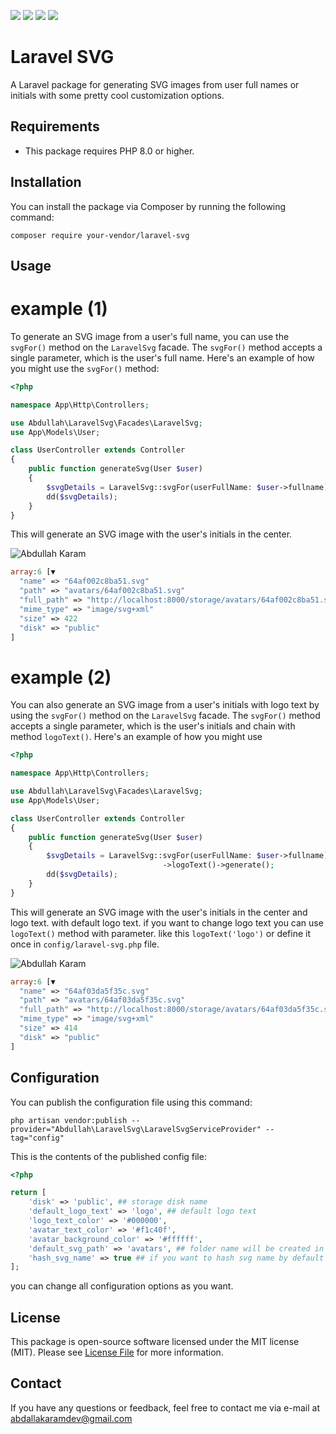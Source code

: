 ![](https://img.shields.io/github/issues/AbdullahKaram-Dev/laravelSvg)
![](https://img.shields.io/github/stars/AbdullahKaram-Dev/laravelSvg)
![](https://img.shields.io/github/forks/AbdullahKaram-Dev/laravelSvg)
![](https://img.shields.io/github/license/AbdullahKaram-Dev/laravelSvg)

# Laravel SVG

A Laravel package for generating SVG images from user full names or initials with some pretty cool customization
options.

## Requirements

* This package requires PHP 8.0 or higher.

## Installation

You can install the package via Composer by running the following command:

```
composer require your-vendor/laravel-svg
```

## Usage

# example (1)

To generate an SVG image from a user's full name, you can use the `svgFor()` method on the `LaravelSvg` facade.
The `svgFor()` method accepts a single parameter, which is the user's full name. Here's an example of how you might use
the `svgFor()` method:

```php
<?php

namespace App\Http\Controllers;

use Abdullah\LaravelSvg\Facades\LaravelSvg;
use App\Models\User;

class UserController extends Controller
{
    public function generateSvg(User $user)
    {
        $svgDetails = LaravelSvg::svgFor(userFullName: $user->fullname)->generate(); 
        dd($svgDetails);
    }
}

```

This will generate an SVG image with the user's initials in the center.

![Abdullah Karam](https://i.ibb.co/Jvj2YZs/3a18c24e-894a-4dcf-9938-801fe9598529.jpg)

```php
array:6 [▼
  "name" => "64af002c8ba51.svg"
  "path" => "avatars/64af002c8ba51.svg"
  "full_path" => "http://localhost:8000/storage/avatars/64af002c8ba51.svg"
  "mime_type" => "image/svg+xml"
  "size" => 422
  "disk" => "public"
]
```


# example (2)

You can also generate an SVG image from a user's initials with logo text by using the `svgFor()` method on the
`LaravelSvg` facade. The `svgFor()` method accepts a single parameter, which is the user's initials and chain with method `logoText()`. Here's an example of how you might use

```php
<?php

namespace App\Http\Controllers;

use Abdullah\LaravelSvg\Facades\LaravelSvg;
use App\Models\User;

class UserController extends Controller
{
    public function generateSvg(User $user)
    {
        $svgDetails = LaravelSvg::svgFor(userFullName: $user->fullname)
                                  ->logoText()->generate(); 
        dd($svgDetails);
    }
}

```

This will generate an SVG image with the user's initials in the center and logo text.
with default logo text. if you want to change logo text you can use `logoText()` method with parameter.
like this `logoText('logo')` or define it once in `config/laravel-svg.php` file.

![Abdullah Karam](https://i.ibb.co/3mr8Pd9/ee1590e3-eb5e-40de-ad0e-9657e68cb251.jpg)

```php
array:6 [▼ 
  "name" => "64af03da5f35c.svg"
  "path" => "avatars/64af03da5f35c.svg"
  "full_path" => "http://localhost:8000/storage/avatars/64af03da5f35c.svg"
  "mime_type" => "image/svg+xml"
  "size" => 414
  "disk" => "public"
]
```

## Configuration

You can publish the configuration file using this command:

```
php artisan vendor:publish --provider="Abdullah\LaravelSvg\LaravelSvgServiceProvider" --tag="config"
```

This is the contents of the published config file:

```php
<?php

return [
    'disk' => 'public', ## storage disk name
    'default_logo_text' => 'logo', ## default logo text
    'logo_text_color' => '#000000',
    'avatar_text_color' => '#f1c40f',
    'avatar_background_color' => '#ffffff',
    'default_svg_path' => 'avatars', ## folder name will be created in storage/app/public
    'hash_svg_name' => true ## if you want to hash svg name by default true
];
```

you can change all configuration options as you want.

## License

This package is open-source software licensed under the MIT license (MIT). Please see [License File](LICENSE.md) for
more information.

## Contact

If you have any questions or feedback, feel free to contact me via e-mail at <abdallakaramdev@gmail.com>